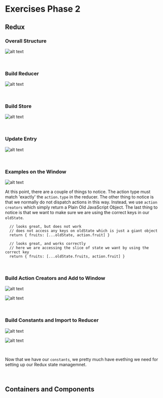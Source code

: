 # Exercises Phase 2 

## **Redux**

### **Overall Structure**

![alt text](./Screen&#32;Shot&#32;2019-12-06&#32;at&#32;4.16.27&#32;PM.jpg "Overall Structre")

&nbsp;

### **Build Reducer**

![alt text](./Screen&#32;Shot&#32;2019-12-06&#32;at&#32;4.47.04&#32;PM.jpg "Build Reducer")

&nbsp;

### **Build Store**

![alt text](./Screen&#32;Shot&#32;2019-12-06&#32;at&#32;4.30.04&#32;PM.jpg "Build Store")

&nbsp;

### **Update Entry**

![alt text](./Screen&#32;Shot&#32;2019-12-06&#32;at&#32;4.39.08&#32;PM.jpg "Update Entry")

&nbsp;

### **Examples on the Window**

![alt text](./Screen&#32;Shot&#32;2019-12-06&#32;at&#32;5.11.05&#32;PM.jpg "Examples on the Window")

At this point, there are a couple of things to notice. The action type must match 'exactly' the `action.type` in the reducer. The other thing to notice is that we normally do not dispatch actions in this way. Instead, we use `action creators` which simply return a Plain Old JavaScript Object. The last thing to notice is that we want to make sure we are using the correct keys in our `oldState`. 

      // looks great, but does not work
      // does not access any keys on oldState which is just a giant object
      return { fruits: [...oldState, action.fruit] } 

      // looks great, and works correctly
      // here we are accessing the slice of state we want by using the correct key
      return { fruits: [...oldState.fruits, action.fruit] }

&nbsp;

### **Build Action Creators and Add to Window**

![alt text](./Screen&#32;Shot&#32;2019-12-06&#32;at&#32;5.25.46&#32;PM.jpg "Build Action Creators")

![alt text](./Screen&#32;Shot&#32;2019-12-06&#32;at&#32;5.28.27&#32;PM.jpg "Putting on the Window")

&nbsp;

### **Build Constants and Import to Reducer** 

![alt text](./Screen&#32;Shot&#32;2019-12-06&#32;at&#32;5.37.56&#32;PM.jpg "Build Constants")

![alt text](./Screen&#32;Shot&#32;2019-12-06&#32;at&#32;5.40.24&#32;PM.jpg "Import Constants to Reducer")

&nbsp;

Now that we have our `constants`, we pretty much have evething we need for setting up our Redux state managemnet.

&nbsp;

## **Containers and Components**